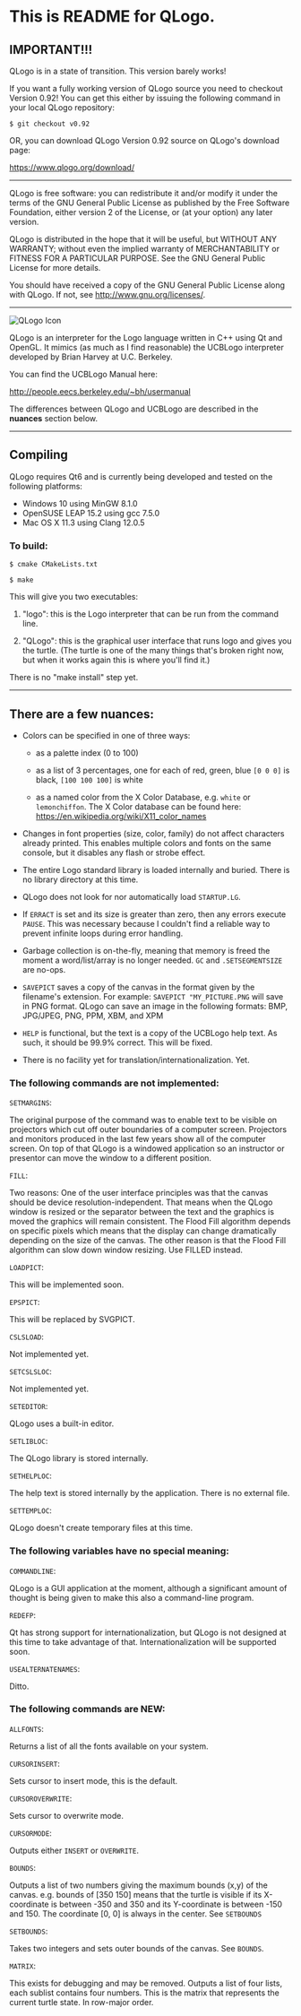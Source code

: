 # This is README for QLogo.

## IMPORTANT!!!

QLogo is in a state of transition. This version barely works!

If you want a fully working version of QLogo source you need to checkout
Version 0.92! You can get this either by issuing the following command in your
local QLogo repository:

```
$ git checkout v0.92
```

OR, you can download QLogo Version 0.92 source on QLogo's download page:

https://www.qlogo.org/download/


***


QLogo is free software: you can redistribute it and/or modify
it under the terms of the GNU General Public License as published by
the Free Software Foundation, either version 2 of the License, or
(at your option) any later version.

QLogo is distributed in the hope that it will be useful,
but WITHOUT ANY WARRANTY; without even the implied warranty of
MERCHANTABILITY or FITNESS FOR A PARTICULAR PURPOSE.  See the
GNU General Public License for more details.

You should have received a copy of the GNU General Public License
along with QLogo.  If not, see http://www.gnu.org/licenses/.


***

![QLogo Icon](qlogo_icon384rgba.png)

QLogo is an interpreter for the Logo language written in C++ using
Qt and OpenGL. It mimics (as much as I find reasonable) the UCBLogo
interpreter developed by Brian Harvey at U.C. Berkeley.

You can find the UCBLogo Manual here:

http://people.eecs.berkeley.edu/~bh/usermanual

The differences between QLogo and UCBLogo are described in the
**nuances** section below.

***


## Compiling

QLogo requires Qt6 and is currently being developed and tested on the following
platforms:

* Windows 10 using MinGW 8.1.0 
* OpenSUSE LEAP 15.2 using gcc 7.5.0
* Mac OS X 11.3 using Clang 12.0.5

### To build:

```
$ cmake CMakeLists.txt

$ make
```

This will give you two executables:

1. "logo": this is the Logo interpreter that can be run from the command line.

2. "QLogo": this is the graphical user interface that runs logo and gives you
the turtle. (The turtle is one of the many things that's broken right now, but
when it works again this is where you'll find it.)

There is no "make install" step yet.

***


## There are a few nuances:


* Colors can be specified in one of three ways:

   * as a palette index (0 to 100)

   * as a list of 3 percentages, one for each of red, green, blue `[0 0 0]` is
   black, `[100 100 100]` is white

   * as a named color from the X Color Database, e.g. `white` or `lemonchiffon`.
   The X Color database can be found here:
   https://en.wikipedia.org/wiki/X11_color_names


* Changes in font properties (size, color, family) do not affect characters
  already printed. This enables multiple colors and fonts on the same console,
  but it disables any flash or strobe effect.
  


* The entire Logo standard library is loaded internally and buried. There is
  no library directory at this time.


* QLogo does not look for nor automatically load `STARTUP.LG`.


* If `ERRACT` is set and its size is greater than zero, then any errors execute
  `PAUSE`. This was necessary because I couldn't find a reliable way to prevent
  infinite loops during error handling.
  

* Garbage collection is on-the-fly, meaning that memory is freed the moment a
  word/list/array is no longer needed. `GC` and `.SETSEGMENTSIZE` are no-ops.


* `SAVEPICT` saves a copy of the canvas in the format given by the filename's
  extension. For example: `SAVEPICT "MY_PICTURE.PNG` will save in PNG
  format. QLogo can save an image in the following formats: BMP, JPG/JPEG,
  PNG, PPM, XBM, and XPM


* `HELP` is functional, but the text is a copy of the UCBLogo help text. As
  such, it should be 99.9% correct. This will be fixed.


* There is no facility yet for translation/internationalization. Yet.


### The following commands are not implemented:

`SETMARGINS`:

The original purpose of the command was to enable text to
be visible on projectors which cut off outer boundaries of
a computer screen. Projectors and monitors produced in the
last few years show all of the computer screen. On top of
that QLogo is a windowed application so an instructor or
presentor can move the window to a different position.


`FILL`:

Two reasons: One of the user interface principles was that
the canvas should be device resolution-independent. That
means when the QLogo window is resized or the separator
between the text and the graphics is moved the graphics
will remain consistent. The Flood Fill algorithm depends on
specific pixels which means that the display can change
dramatically depending on the size of the canvas. The other
reason is that the Flood Fill algorithm can slow down
window resizing. Use FILLED instead.

`LOADPICT`:

This will be implemented soon.

`EPSPICT`:

This will be replaced by SVGPICT.

`CSLSLOAD`:

Not implemented yet.

`SETCSLSLOC`:

Not implemented yet.

`SETEDITOR`:

QLogo uses a built-in editor.

`SETLIBLOC`:

The QLogo library is stored internally.

`SETHELPLOC`:

The help text is stored internally by the
application. There is no external file.

`SETTEMPLOC`:

QLogo doesn't create temporary files at this time.


### The following variables have no special meaning:

`COMMANDLINE`:

QLogo is a GUI application at the moment, although a
significant amount of thought is being given to make this
also a command-line program.

`REDEFP`:

Qt has strong support for internationalization, but QLogo
is not designed at this time to take advantage of
that. Internationalization will be supported soon.

`USEALTERNATENAMES`:

Ditto.


### The following commands are NEW:

`ALLFONTS`:

Returns a list of all the fonts available on your system.

`CURSORINSERT`:

Sets cursor to insert mode, this is the default.

`CURSOROVERWRITE`:

Sets cursor to overwrite mode.

`CURSORMODE`:

Outputs either `INSERT` or `OVERWRITE`.

`BOUNDS`:

Outputs a list of two numbers giving the maximum bounds (x,y)
of the canvas.  e.g. bounds of [350 150] means that the
turtle is visible if its X-coordinate is between -350 and 350
and its Y-coordinate is between -150 and 150. The coordinate
[0, 0] is always in the center. See `SETBOUNDS`

`SETBOUNDS`:

Takes two integers and sets outer bounds of the canvas.
See `BOUNDS`.

`MATRIX`:

This exists for debugging and may be removed. Outputs a
list of four lists, each sublist contains four numbers. This
is the matrix that represents the current turtle state. In
row-major order.


